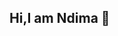 ## Hi,I am Ndima 👋

<!--
**Ndima-karabo17/Ndima-karabo17** is a ✨ _special_ ✨ repository because its `README.md` (this file) appears on your GitHub profile.

My name is Ndima, a final-year Computer Science student at Tshwane University of Technology 
and an apprentice at mLab Southern Africa. I am passionate about software development and 
dedicated to growing my skills as a full-stack developer. I am committed to continuous learning
and actively seeking opportunities to enhance my technical expertise and make a meaningful contribution
in the tech industry.

- 🔭 I’m currently working on web development projects at mLab Southern Africa.
- 🌱 I’m currently learning JavaScript, HTML, CSS and Python
- 📫 How to reach me: mhangwanikarabo@gmail.com or https://www.linkedin.com/in/ndima-mhangwani-4761b332a/
- 😄 Pronouns:Her/She



-->

